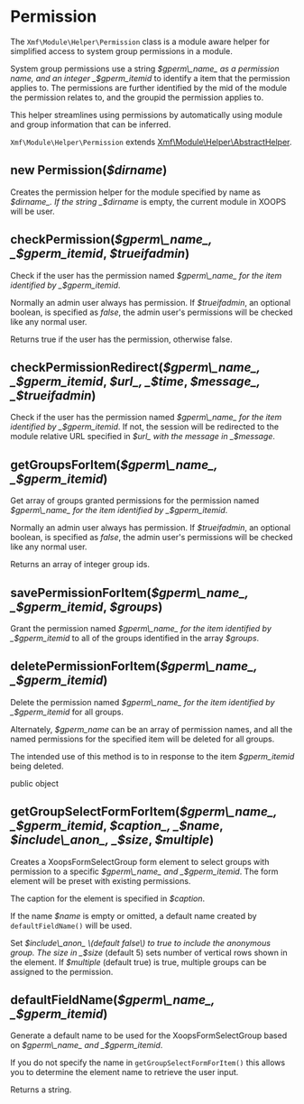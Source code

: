 # Permission

The `Xmf\Module\Helper\Permission` class is a module aware helper for simplified access to system group permissions in a module.

System group permissions use a string _$gperm\_name_ as a permission name, and an integer _$gperm\_itemid_ to identify a item that the permission applies to. The permissions are further identified by the mid of the module the permission relates to, and the groupid the permission applies to.

This helper streamlines using permissions by automatically using module and group information that can be inferred.

`Xmf\Module\Helper\Permission` extends [Xmf\Module\Helper\AbstractHelper](https://github.com/xoops/xmf-cookbook/tree/2971b4bb568db7c6791e293e50ffc917d75ed81f/en/book/module/abstracthelper.php).

## new Permission\(_$dirname_\)

Creates the permission helper for the module specified by name as _$dirname_. If the string _$dirname_ is empty, the current module in XOOPS will be user.

## checkPermission\(_$gperm\_name_, _$gperm\_itemid_, _$trueifadmin_\)

Check if the user has the permission named _$gperm\_name_ for the item identified by _$gperm\_itemid_.

Normally an admin user always has permission. If _$trueifadmin_, an optional boolean, is specified as _false_, the admin user's permissions will be checked like any normal user.

Returns true if the user has the permission, otherwise false.

## checkPermissionRedirect\(_$gperm\_name_, _$gperm\_itemid_, _$url_, _$time_, _$message_, _$trueifadmin_\)

Check if the user has the permission named _$gperm\_name_ for the item identified by _$gperm\_itemid_. If not, the session will be redirected to the module relative URL specified in _$url_ with the message in _$message_.

## getGroupsForItem\(_$gperm\_name_, _$gperm\_itemid_\)

Get array of groups granted permissions for the permission named _$gperm\_name_ for the item identified by _$gperm\_itemid_.

Normally an admin user always has permission. If _$trueifadmin_, an optional boolean, is specified as _false_, the admin user's permissions will be checked like any normal user.

Returns an array of integer group ids.

## savePermissionForItem\(_$gperm\_name_, _$gperm\_itemid_, _$groups_\)

Grant the permission named _$gperm\_name_ for the item identified by _$gperm\_itemid_ to all of the groups identified in the array _$groups_.

## deletePermissionForItem\(_$gperm\_name_, _$gperm\_itemid_\)

Delete the permission named _$gperm\_name_ for the item identified by _$gperm\_itemid_ for all groups.

Alternately, _$gperm\_name_ can be an array of permission names, and all the named permissions for the specified item will be deleted for all groups.

The intended use of this method is to in response to the item _$gperm\_itemid_ being deleted.

public object

## getGroupSelectFormForItem\(_$gperm\_name_, _$gperm\_itemid_, _$caption_, _$name_, _$include\_anon_, _$size_, _$multiple_\)

Creates a XoopsFormSelectGroup form element to select groups with permission to a specific _$gperm\_name_ and _$gperm\_itemid_. The form element will be preset with existing permissions.

The caption for the element is specified in _$caption_.

If the name _$name_ is empty or omitted, a default name created by `defaultFieldName()` will be used.

Set _$include\_anon_ \(default false\) to true to include the anonymous group. The size in _$size_ \(default 5\) sets number of vertical rows shown in the element. If _$multiple_ \(default true\) is true, multiple groups can be assigned to the permission.

## defaultFieldName\(_$gperm\_name_, _$gperm\_itemid_\)

Generate a default name to be used for the XoopsFormSelectGroup based on _$gperm\_name_ and _$gperm\_itemid_.

If you do not specify the name in `getGroupSelectFormForItem()` this allows you to determine the element name to retrieve the user input.

Returns a string.

